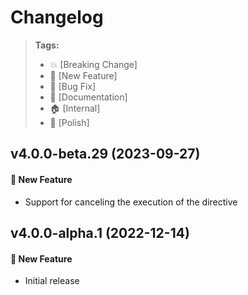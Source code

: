 Changelog
=========

> **Tags:**
> - :boom:       [Breaking Change]
> - :rocket:     [New Feature]
> - :bug:        [Bug Fix]
> - :memo:       [Documentation]
> - :house:      [Internal]
> - :nail_care:  [Polish]

## v4.0.0-beta.29 (2023-09-27)

#### :rocket: New Feature

* Support for canceling the execution of the directive

## v4.0.0-alpha.1 (2022-12-14)

#### :rocket: New Feature

* Initial release
